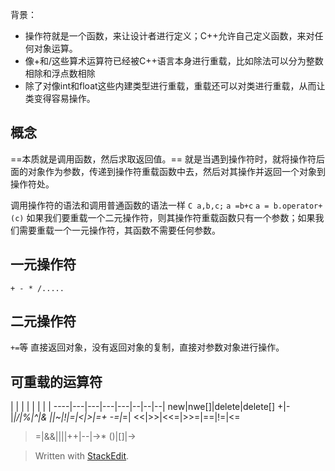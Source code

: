 背景：
- 操作符就是一个函数，来让设计者进行定义；C++允许自己定义函数，来对任何对象运算。
- 像+和/这些算术运算符已经被C++语言本身进行重载，比如除法可以分为整数相除和浮点数相除
- 除了对像int和float这些内建类型进行重载，重载还可以对类进行重载，从而让类变得容易操作。
## 概念
==本质就是调用函数，然后求取返回值。==
就是当遇到操作符时，就将操作符后面的对象作为参数，传递到操作符重载函数中去，然后对其操作并返回一个对象到操作符处。

调用操作符的语法和调用普通函数的语法一样
`C a,b,c;`
`a =b+c`
`a = b.operator+(c)`
如果我们要重载一个二元操作符，则其操作符重载函数只有一个参数；如果我们需要重载一个一元操作符，其函数不需要任何参数。 
## 一元操作符
`+ - * /.....`
## 二元操作符
`+=`等
直接返回对象，没有返回对象的复制，直接对参数对象进行操作。
## 可重载的运算符
 | | | | | |  | |
----|---|---|---|---|--|--|--|
new|nwe[]|delete|delete[]
+|-|*|/|%|^|&
\||~|!|=|<|>|=+
-=|*=|
<<|>>|<<=|>>=|==|!=|<=
>=|&&|\|\||++|--|->*
()|[]|->


> Written with [StackEdit](https://stackedit.io/).
<!--stackedit_data:
eyJoaXN0b3J5IjpbMTQ2MDYzMzc3NCwtMjY4MjA4MDUxXX0=
-->